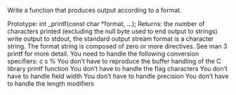 Write a function that produces output according to a format.

Prototype: int _printf(const char *format, ...);
Returns: the number of characters printed (excluding the null byte used to end output to strings)
write output to stdout, the standard output stream
format is a character string. The format string is composed of zero or more directives. See man 3 printf for more detail. You need to handle the following conversion specifiers:
c
s
%
You don’t have to reproduce the buffer handling of the C library printf function
You don’t have to handle the flag characters
You don’t have to handle field width
You don’t have to handle precision
You don’t have to handle the length modifiers



